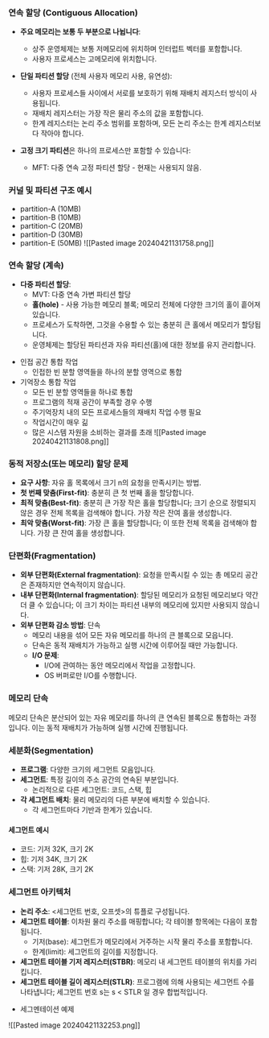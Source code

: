 ### 연속 할당 (Contiguous Allocation)

- **주요 메모리는 보통 두 부분으로 나뉩니다**:
    
    - 상주 운영체제는 보통 저메모리에 위치하며 인터럽트 벡터를 포함합니다.
    - 사용자 프로세스는 고메모리에 위치합니다.
- **단일 파티션 할당** (전체 사용자 메모리 사용, 유연성):
    
    - 사용자 프로세스들 사이에서 서로를 보호하기 위해 재배치 레지스터 방식이 사용됩니다.
    - 재배치 레지스터는 가장 작은 물리 주소의 값을 포함합니다.
    - 한계 레지스터는 논리 주소 범위를 포함하며, 모든 논리 주소는 한계 레지스터보다 작아야 합니다.
- **고정 크기 파티션**은 하나의 프로세스만 포함할 수 있습니다:
    
    - MFT: 다중 연속 고정 파티션 할당 - 현재는 사용되지 않음.

### 커널 및 파티션 구조 예시

- partition-A (10MB)
- partition-B (10MB)
- partition-C (20MB)
- partition-D (30MB)
- partition-E (50MB)
![[Pasted image 20240421131758.png]]
### 연속 할당 (계속)

- **다중 파티션 할당**:
    - MVT: 다중 연속 가변 파티션 할당
    - **홀(hole)** - 사용 가능한 메모리 블록; 메모리 전체에 다양한 크기의 홀이 흩어져 있습니다.
    - 프로세스가 도착하면, 그것을 수용할 수 있는 충분히 큰 홀에서 메모리가 할당됩니다.
    - 운영체제는 할당된 파티션과 자유 파티션(홀)에 대한 정보를 유지 관리합니다.
*  인접 공간 통합 작업
	* 인접한 빈 분할 영역들을 하나의 분할 영역으로 통합
* 기억장소 통합 작업
	* 모든 빈 분할 영역들을 하나로 통합
	* 프로그램의 적재 공간이 부족할 경우 수행
	* 주기억장치 내의 모든 프로세스들의 재배치 작업 수행 필요
	* 작업시간이 매우 긺
	* 많은 시스템 자원을 소비하는 결과를 초래
![[Pasted image 20240421131808.png]]


### 동적 저장소(또는 메모리) 할당 문제

- **요구 사항**: 자유 홀 목록에서 크기 n의 요청을 만족시키는 방법.
- **첫 번째 맞춤(First-fit)**: 충분히 큰 첫 번째 홀을 할당합니다.
- **최적 맞춤(Best-fit)**: 충분히 큰 가장 작은 홀을 할당합니다; 크기 순으로 정렬되지 않은 경우 전체 목록을 검색해야 합니다. 가장 작은 잔여 홀을 생성합니다.
- **최악 맞춤(Worst-fit)**: 가장 큰 홀을 할당합니다; 이 또한 전체 목록을 검색해야 합니다. 가장 큰 잔여 홀을 생성합니다.

### 단편화(Fragmentation)

- **외부 단편화(External fragmentation)**: 요청을 만족시킬 수 있는 총 메모리 공간은 존재하지만 연속적이지 않습니다.
- **내부 단편화(Internal fragmentation)**: 할당된 메모리가 요청된 메모리보다 약간 더 클 수 있습니다; 이 크기 차이는 파티션 내부의 메모리에 있지만 사용되지 않습니다.
- **외부 단편화 감소 방법**: 단속
    - 메모리 내용을 섞어 모든 자유 메모리를 하나의 큰 블록으로 모읍니다.
    - 단속은 동적 재배치가 가능하고 실행 시간에 이루어질 때만 가능합니다.
    - **I/O 문제**:
        - I/O에 관여하는 동안 메모리에서 작업을 고정합니다.
        - OS 버퍼로만 I/O를 수행합니다.

### 메모리 단속

메모리 단속은 분산되어 있는 자유 메모리를 하나의 큰 연속된 블록으로 통합하는 과정입니다. 이는 동적 재배치가 가능하며 실행 시간에 진행됩니다.

### 세분화(Segmentation)

- **프로그램**: 다양한 크기의 세그먼트 모음입니다.
- **세그먼트**: 특정 길이의 주소 공간의 연속된 부분입니다.
    - 논리적으로 다른 세그먼트: 코드, 스택, 힙
- **각 세그먼트 배치**: 물리 메모리의 다른 부분에 배치할 수 있습니다.
    - 각 세그먼트마다 기반과 한계가 있습니다.

#### 세그먼트 예시

- 코드: 기저 32K, 크기 2K
- 힙: 기저 34K, 크기 2K
- 스택: 기저 28K, 크기 2K

### 세그먼트 아키텍처

- **논리 주소**: <세그먼트 번호, 오프셋>의 튜플로 구성됩니다.
- **세그먼트 테이블**: 이차원 물리 주소를 매핑합니다; 각 테이블 항목에는 다음이 포함됩니다.
    - 기저(base): 세그먼트가 메모리에서 거주하는 시작 물리 주소를 포함합니다.
    - 한계(limit): 세그먼트의 길이를 지정합니다.
- **세그먼트 테이블 기저 레지스터(STBR)**: 메모리 내 세그먼트 테이블의 위치를 가리킵니다.
- **세그먼트 테이블 길이 레지스터(STLR)**: 프로그램에 의해 사용되는 세그먼트 수를 나타냅니다; 세그먼트 번호 s는 s < STLR 일 경우 합법적입니다.
* 세그멘테이션 예제

![[Pasted image 20240421132253.png]]